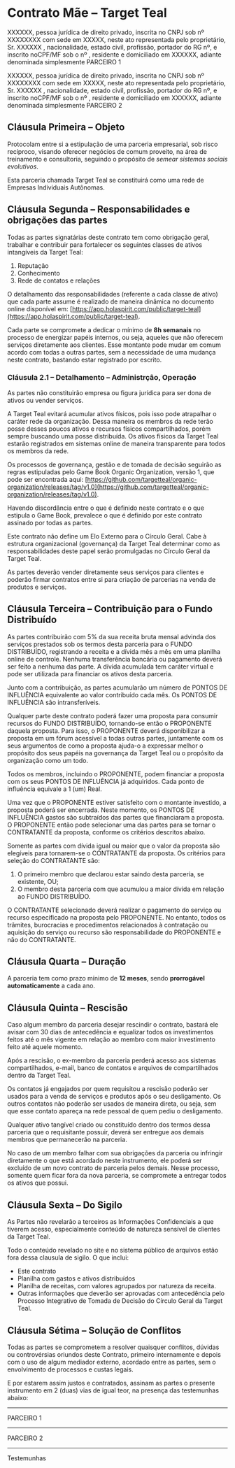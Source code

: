 # Contrato Mãe – Target Teal

XXXXXX, pessoa jurídica de direito privado, inscrita no CNPJ sob nº XXXXXXXX com sede em XXXXX, neste ato representada pelo proprietário, Sr. XXXXXX , nacionalidade, estado civil, profissão, portador do RG nº, e inscrito noCPF/MF sob o nº , residente e domiciliado em XXXXXX, adiante denominada simplesmente PARCEIRO 1

XXXXXX, pessoa jurídica de direito privado, inscrita no CNPJ sob nº XXXXXXXX com sede em XXXXX, neste ato representada pelo proprietário, Sr. XXXXXX , nacionalidade, estado civil, profissão, portador do RG nº, e inscrito noCPF/MF sob o nº , residente e domiciliado em XXXXXX, adiante denominada simplesmente PARCEIRO 2

## Cláusula Primeira – Objeto

Protocolam entre si a estipulação de uma parceria empresarial, sob risco recíproco, visando oferecer negócios de comum proveito, na área de treinamento e consultoria, seguindo o propósito de _semear sistemas sociais evolutivos_.

Esta parceria chamada Target Teal se constituirá como uma rede de Empresas Individuais Autônomas. 

## Cláusula Segunda – Responsabilidades e obrigações das partes

Todas as partes signatárias deste contrato tem como obrigação geral, trabalhar e contribuir para fortalecer os seguintes classes de ativos intangíveis da Target Teal:

1.  Reputação
2.  Conhecimento
3.  Rede de contatos e relações

O detalhamento das responsabilidades (referente a cada classe de ativo) que cada parte assume é realizado de maneira dinâmica no documento online disponível em: [https://app.holaspirit.com/public/target-teal](https://app.holaspirit.com/public/target-teal).

Cada parte se compromete a dedicar o mínimo de **8h semanais** no processo de energizar papéis internos, ou seja, aqueles que não oferecem serviços diretamente aos clientes. Esse montante pode mudar em comum acordo com todas a outras partes, sem a necessidade de uma mudança neste contrato, bastando estar registrado por escrito.

### Cláusula 2.1 – Detalhamento – Administrção, Operação

As partes não constituirão empresa ou figura jurídica para ser dona de ativos ou vender serviços.

A Target Teal evitará acumular ativos físicos, pois isso pode atrapalhar o caráter rede da organização. Dessa maneira os membros da rede terão posse desses poucos ativos e recursos físicos compartilhados, porém sempre buscando uma posse distribuída. Os ativos físicos da Target Teal estarão registrados em sistemas online de maneira transparente para todos os membros da rede.

Os processos de governança, gestão e de tomada de decisão seguirão as regras estipuladas pelo Game Book Organic Organization, versão 1, que pode ser encontrada aqui: [https://github.com/targetteal/organic-organization/releases/tag/v1.0](https://github.com/targetteal/organic-organization/releases/tag/v1.0).

Havendo discordância entre o que é definido neste contrato e o que estipula o Game Book, prevalece o que é definido por este contrato assinado por todas as partes.

Este contrato não define um Elo Externo para o Círculo Geral. Cabe à estrutura organizacional (governança) da Target Teal determinar como as responsabilidades deste papel serão promulgadas no Círculo Geral da Target Teal. 

As partes deverão vender diretamente seus serviços para clientes e poderão firmar contratos entre si para criação de parcerias na venda de produtos e serviços.

## Cláusula Terceira – Contribuição para o Fundo Distribuído

As partes contribuirão com 5% da sua receita bruta mensal advinda dos serviços prestados sob os termos desta parceria para o FUNDO DISTRIBUÍDO, registrando a receita e a dívida mês a mês em uma planilha online de controle. Nenhuma transferência bancária ou pagamento deverá ser feito a nenhuma das parte. A dívida acumulada tem caráter virtual e pode ser utilizada para financiar os ativos desta parceria.

Junto com a contribuição, as partes acumularão um número de PONTOS DE INFLUÊNCIA equivalente ao valor contribuído cada mês. Os PONTOS DE INFLUÊNCIA são intransferíveis.

Qualquer parte deste contrato poderá fazer uma proposta para consumir recursos do FUNDO DISTRIBUÍDO, tornando-se então o PROPONENTE daquela proposta. Para isso, o PROPONENTE deverá disponibilizar a proposta em um fórum acessível a todas outras partes, juntamente com os seus argumentos de como a proposta ajuda-o a expressar melhor o propósito dos seus papéis na governança da Target Teal ou o propósito da organização como um todo.

Todos os membros, incluindo o PROPONENTE, podem financiar a proposta com os seus PONTOS DE INFLUÊNCIA já adquiridos. Cada ponto de influência equivale a 1 (um) Real. 

Uma vez que o PROPONENTE estiver satisfeito com o montante investido, a proposta poderá ser encerrada. Neste momento, os PONTOS DE INFLUÊNCIA gastos são subtraídos das partes que financiaram a proposta. O PROPONENTE então pode selecionar uma das partes para se tornar o CONTRATANTE da proposta, conforme os critérios descritos abaixo.

Somente as partes com dívida igual ou maior que o valor da proposta são elegíveis para tornarem-se o CONTRATANTE da proposta. Os critérios para seleção do CONTRATANTE são:

1. O primeiro membro que declarou estar saindo desta parceria, se existente, OU;
2. O membro desta parceria com que acumulou a maior dívida em relação ao FUNDO DISTRIBUÍDO.

O CONTRATANTE selecionado deverá realizar o pagamento do serviço ou recurso especificado na proposta pelo PROPONENTE. No entanto, todos os trâmites, burocracias e procedimentos relacionados à contratação ou aquisição do serviço ou recurso são responsabilidade do PROPONENTE e não do CONTRATANTE.

## Cláusula Quarta – Duração

A parceria tem como prazo mínimo de **12 meses**, sendo **prorrogável automaticamente** a cada ano.

## Cláusula Quinta – Rescisão

Caso algum membro da parceria desejar rescindir o contrato, bastará ele avisar com 30 dias de antecedência e equalizar todos os investimentos feitos até o mês vigente em relação ao membro com maior investimento feito até aquele momento.

Após a rescisão, o ex-membro da parceria perderá acesso aos sistemas compartilhados, e-mail, banco de contatos e arquivos de compartilhados dentro da Target Teal.

Os contatos já engajados por quem requisitou a rescisão poderão ser usados para a venda de serviços e produtos após o seu desligamento. Os outros contatos não poderão ser usados de maneira direta, ou seja, sem que esse contato apareça na rede pessoal de quem pediu o desligamento.

Qualquer ativo tangível criado ou constituído dentro dos termos dessa parceria que o requisitante possuir, deverá ser entregue aos demais membros que permanecerão na parceria.

No caso de um membro falhar com sua obrigações da parceria ou infringir diretamente o que está acordado neste instrumento, ele poderá ser excluído de um novo contrato de parceria pelos demais. Nesse processo, somente quem ficar fora da nova parceria, se compromete a entregar todos os ativos que possui.

## Cláusula Sexta – Do Sigilo

As Partes não revelarão a terceiros as Informações Confidenciais a que tiverem acesso, especialmente conteúdo de natureza sensível de clientes da Target Teal.

Todo o conteúdo revelado no site e no sistema público de arquivos estão fora dessa clausula de sigilo. O que inclui:

* Este contrato
* Planilha com gastos e ativos distribuídos
* Planilha de receitas, com valores agrupados por natureza da receita.
* Outras informações que deverão ser aprovadas com antecedência pelo Processo Integrativo de Tomada de Decisão do Círculo Geral da Target Teal.

## Cláusula Sétima – Solução de Conflitos

Todas as partes se comprometem a resolver quaisquer conflitos, dúvidas ou controvérsias oriundos deste Contrato, primeiro internamente e depois com o uso de algum mediador externo, acordado entre as partes, sem o envolvimento de processos e custas legais.

E por estarem assim justos e contratados, assinam as partes o presente instrumento em 2 (duas) vias de igual teor, na presença das testemunhas abaixo:

___________

PARCEIRO 1

___________

PARCEIRO 2

___________

Testemunhas
